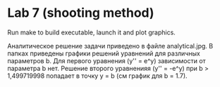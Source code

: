 # Lab 7 (shooting method)

Run make to build executable, launch it and plot graphics.

Аналитическое решение задачи приведено в файле analytical.jpg. В папках приведены графики решений уравнений для различных параметров b. Для первого уравнения (y'' = e^y) зависимости от параметра b нет. Решение второго уравненияя (y'' = -e^y) при b > 1,499719998 попадает в точку y = b (см график для b = 1.7).